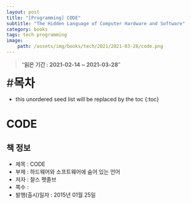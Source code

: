 ```yaml
---
layout: post
title: "[Programming] CODE"
subtitle: "The Hidden Language of Computer Hardware and Software"
category: books
tags: tech programming
image:
    path: /assets/img/books/tech/2021/2021-03-28/code.png
---
```


> “**읽은 기간 : 2021-02-14 ~ 2021-03-28**”

<span style="font-size:30px;">\#**목차**</span>
* this unordered seed list will be replaced by the toc
{:toc}

# CODE

## 책 정보
- 제목 : CODE
- 부제 : 하드웨어와 소프트웨어에 숨어 있는 언어
- 저자 : 찰스 펫졸브
- 쪽수 :
- 발행(출시)일자 : 2015년 01월 25일 